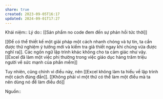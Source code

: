 ```yaml
---
share: true
created: 2023-09-05T16:17
updated: 2024-09-01T17:27
---
```

Khái niệm:: 
Lý do:: [[Sản phẩm no code đem đến sự phản hồi tức thời]]

[[Để có thể thiết kế một giải pháp một cách nhanh chóng và tự tin, ta cần được thử nghiệm ý tưởng mới và kiểm tra giả thiết ngay khi chúng vừa được nghĩ ra]]. Các ngôn ngữ lập trình khác không cho ta cảm giác như vậy. [[Excel đã làm một việc phi thường trong việc giáo dục hàng trăm triệu người về sức mạnh của phần mềm]]

Tuy nhiên, cũng chính vì điều này, nên [[Excel không làm ta hiểu về lập trình một cách đúng đắn]]. [[Không phải vì một thứ có thể làm một điều mà ta nên dùng nó để làm điều đó]] 

Nguồn:: 